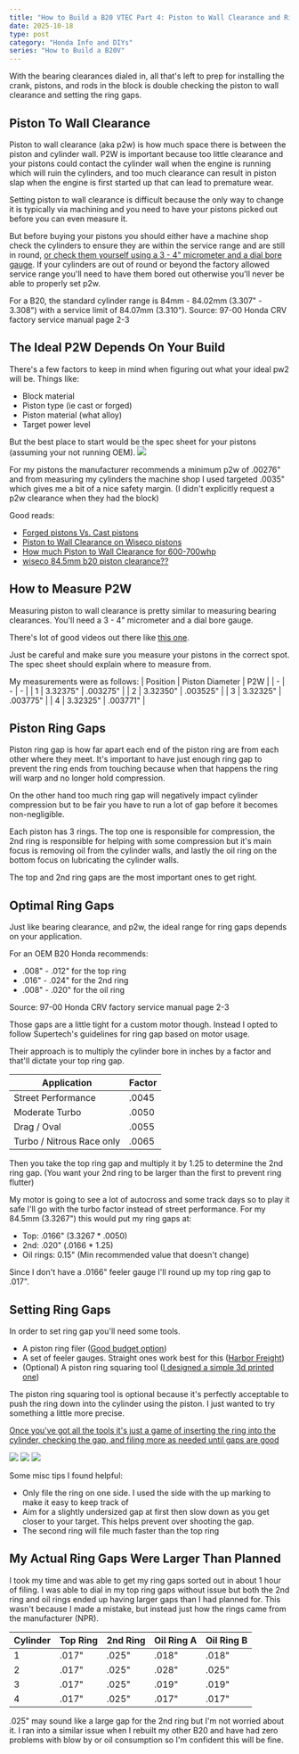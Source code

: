 ```yaml
---
title: "How to Build a B20 VTEC Part 4: Piston to Wall Clearance and Ring Gaps"
date: 2025-10-18
type: post
category: "Honda Info and DIYs"
series: "How to Build a B20V"
---
```


With the bearing clearances dialed in, all that's left to prep for installing the crank, pistons, and rods in the block is double checking the piston to wall clearance and setting the ring gaps.

## Piston To Wall Clearance

Piston to wall clearance (aka p2w) is how much space there is between the piston and cylinder wall. P2W is important because too little clearance and your pistons could contact the cylinder wall when the engine is running which will ruin the cylinders, and too much clearance can result in piston slap when the engine is first started up that can lead to premature wear.

Setting piston to wall clearance is difficult because the only way to change it is typically via machining and you need to have your pistons picked out before you can even measure it.

But before buying your pistons you should either have a machine shop check the cylinders to ensure they are within the service range and are still in round, [or check them yourself using a 3 - 4" micrometer and a dial bore gauge](https://www.youtube.com/watch?v=VXiN1lNZ7TY). If your cylinders are out of round or beyond the factory allowed service range you'll need to have them bored out otherwise you'll never be able to properly set p2w.

For a B20, the standard cylinder range is 84mm - 84.02mm (3.307" - 3.308") with a service limit of 84.07mm (3.310"). Source: 97-00 Honda CRV factory service manual page 2-3

## The Ideal P2W Depends On Your Build

There's a few factors to keep in mind when figuring out what your ideal pw2 will be. Things like:

- Block material
- Piston type (ie cast or forged)
- Piston material (what alloy)
- Target power level

But the best place to start would be the spec sheet for your pistons (assuming your not running OEM).
![](./images/piston-specs.jpg)

For my pistons the manufacturer recommends a minimum p2w of .00276" and from measuring my cylinders the machine shop I used targeted .0035" which gives me a bit of a nice safety margin. (I didn't explicitly request a p2w clearance when they had the block)

Good reads:

- [Forged pistons Vs. Cast pistons](https://honda-tech.com/forums/all-motor-naturally-aspirated-44/forged-pistons-vs-cast-pistons-2721867/)
- [Piston to Wall Clearance on Wiseco pistons](https://honda-tech.com/forums/forced-induction-16/piston-wall-clearance-wiseco-pistons-1135995/)
- [How much Piston to Wall Clearance for 600-700whp](https://honda-tech.com/forums/forced-induction-16/how-much-piston-wall-clearance-600-700whp-823346/#post10814282)
- [wiseco 84.5mm b20 piston clearance??](https://honda-tech.com/forums/all-motor-naturally-aspirated-44/wiseco-84-5mm-b20-piston-clearence-1860425/#post25798485)

## How to Measure P2W

Measuring piston to wall clearance is pretty similar to measuring bearing clearances. You'll need a 3 - 4" micrometer and a dial bore gauge.

There's lot of good videos out there like [this one](https://www.youtube.com/watch?v=oBmrGro0MhM).

Just be careful and make sure you measure your pistons in the correct spot. The spec sheet should explain where to measure from.

My measurements were as follows:
| Position | Piston Diameter | P2W |
| - | - | - |
| 1 | 3.32375" | .003275" |
| 2 | 3.32350" | .003525" |
| 3 | 3.32325" | .003775" |
| 4 | 3.32325" | .003771" |

## Piston Ring Gaps

Piston ring gap is how far apart each end of the piston ring are from each other where they meet. It's important to have just enough ring gap to prevent the ring ends from touching because when that happens the ring will warp and no longer hold compression.

On the other hand too much ring gap will negatively impact cylinder compression but to be fair you have to run a lot of gap before it becomes non-negligible.

Each piston has 3 rings. The top one is responsible for compression, the 2nd ring is responsible for helping with some compression but it's main focus is removing oil from the cylinder walls, and lastly the oil ring on the bottom focus on lubricating the cylinder walls.

The top and 2nd ring gaps are the most important ones to get right.

## Optimal Ring Gaps

Just like bearing clearance, and p2w, the ideal range for ring gaps depends on your application.

For an OEM B20 Honda recommends:

- .008" - .012" for the top ring
- .016" - .024" for the 2nd ring
- .008" - .020" for the oil ring

Source: 97-00 Honda CRV factory service manual page 2-3

Those gaps are a little tight for a custom motor though. Instead I opted to follow Supertech's guidelines for ring gap based on motor usage.

Their approach is to multiply the cylinder bore in inches by a factor and that'll dictate your top ring gap.

| Application               | Factor |
| ------------------------- | ------ |
| Street Performance        | .0045  |
| Moderate Turbo            | .0050  |
| Drag / Oval               | .0055  |
| Turbo / Nitrous Race only | .0065  |

Then you take the top ring gap and multiply it by 1.25 to determine the 2nd ring gap. (You want your 2nd ring to be larger than the first to prevent ring flutter)

My motor is going to see a lot of autocross and some track days so to play it safe I'll go with the turbo factor instead of street performance. For my 84.5mm (3.3267") this would put my ring gaps at:

- Top: .0166" (3.3267 \* .0050)
- 2nd: .020" (.0166 \* 1.25)
- Oil rings: 0.15" (Min recommended value that doesn't change)

Since I don't have a .0166" feeler gauge I'll round up my top ring gap to .017".

## Setting Ring Gaps

In order to set ring gap you'll need some tools.

- A piston ring filer ([Good budget option](https://www.summitracing.com/parts/pro-66785))
- A set of feeler gauges. Straight ones work best for this ([Harbor Freight](https://www.harborfreight.com/feeler-gauge-32-piece-63665.html))
- (Optional) A piston ring squaring tool ([I designed a simple 3d printed one](https://www.printables.com/model/1447489-honda-b20-845mm-piston-squaring-tool))

The piston ring squaring tool is optional because it's perfectly acceptable to push the ring down into the cylinder using the piston. I just wanted to try something a little more precise.

[Once you've got all the tools it's just a game of inserting the ring into the cylinder, checking the gap, and filing more as needed until gaps are good](https://www.youtube.com/watch?v=Io5PFReqvYw)

![](./images/piston-press.jpg)
![](./images/checking-a-ring.jpg)
![](./images/ring-filer.jpg)

Some misc tips I found helpful:

- Only file the ring on one side. I used the side with the up marking to make it easy to keep track of
- Aim for a slightly undersized gap at first then slow down as you get closer to your target. This helps prevent over shooting the gap.
- The second ring will file much faster than the top ring

## My Actual Ring Gaps Were Larger Than Planned

I took my time and was able to get my ring gaps sorted out in about 1 hour of filing. I was able to dial in my top ring gaps without issue but both the 2nd ring and oil rings ended up having larger gaps than I had planned for. This wasn't because I made a mistake, but instead just how the rings came from the manufacturer (NPR).

| Cylinder | Top Ring | 2nd Ring | Oil Ring A | Oil Ring B |
| -------- | -------- | -------- | ---------- | ---------- |
| 1        | .017"    | .025"    | .018"      | .018"      |
| 2        | .017"    | .025"    | .028"      | .025"      |
| 3        | .017"    | .025"    | .019"      | .019"      |
| 4        | .017"    | .025"    | .017"      | .017"      |

.025" may sound like a large gap for the 2nd ring but I'm not worried about it. I ran into a similar issue when I rebuilt my other B20 and have had zero problems with blow by or oil consumption so I'm confident this will be fine.
